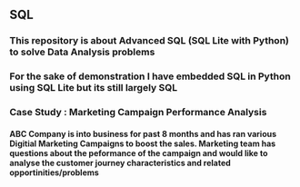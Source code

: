 <h2> SQL
<h3> This repository is about Advanced SQL (SQL Lite with Python) to solve Data Analysis problems
<h3> For the sake of demonstration I have embedded SQL in Python using SQL Lite but its still largely SQL 
<h3> Case Study : Marketing Campaign Performance Analysis 
<h4> ABC Company is into business for past 8 months and has ran various Digitial Marketing Campaigns to boost the sales. Marketing team has questions about the peformance of the campaign and would like to analyse the customer journey characteristics and related opportinities/problems
